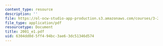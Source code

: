 ```yaml
---
content_type: resource
description: ''
file: https://ol-ocw-studio-app-production.s3.amazonaws.com/courses/3-20-materials-at-equilibrium-sma-5111-fall-2003/6304dd0d5ff494bc3ae63dc51346d574_2001_e1.pdf
file_type: application/pdf
resourcetype: Document
title: 2001_e1.pdf
uid: 6304dd0d-5ff4-94bc-3ae6-3dc51346d574
---
```

